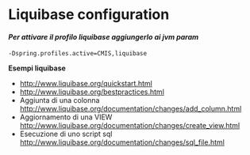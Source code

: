 # Liquibase configuration
#### _Per attivare il profilo liquibase aggiungerlo ai jvm param_
```
-Dspring.profiles.active=CMIS,liquibase
```
**Esempi liquibase**
   * http://www.liquibase.org/quickstart.html
   * http://www.liquibase.org/bestpractices.html
   * Aggiunta di una colonna 
         http://www.liquibase.org/documentation/changes/add_column.html
   * Aggiornamento di una VIEW
        http://www.liquibase.org/documentation/changes/create_view.html
   * Esecuzione di uno script sql
        http://www.liquibase.org/documentation/changes/sql_file.html